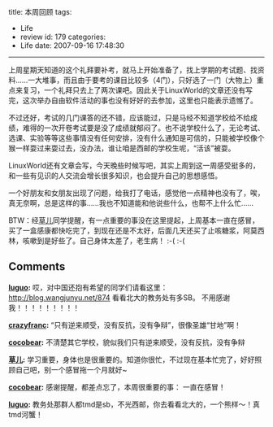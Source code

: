 title: 本周回顾
tags:
  - Life
  - review
id: 179
categories:
  - Life
date: 2007-09-16 17:48:30
---

上周星期天知道的这个礼拜要补考，就马上开始准备了，找上学期的考试题、找资料……一大堆事，而且由于要考的课目比较多（4门），只好选了一门（大物上）重点来复习，一个礼拜只去上了两次课吧。因此关于LinuxWorld的文章还没有写完，这次举办自由软件活动的事也没有好好的去参加，这里也只能表示遗憾了。

不过还好，考试的几门课答的还不错，应该能过，只是马经不知道学校给不给成绩，难得的一次开卷考试要是没了成绩就郁闷了。也不说学校什么了，无论考试、选课、实验等等这些事情没有任何安排，没有什么通知是可信的，只能被学校像个猴一样耍过来耍过去，没办法，谁让咱是西邮的学校生呢，“活该”被耍。

LinuxWorld还有文章会写，今天晚些时候写吧，其实上周到这一周感受挺多的，和一些有见识的人交流会增长很多知识，也会提升自己的思想感悟。

一个好朋友和女朋友出现了问题，给我打了电话，感觉他一点精神也没有了，唉，真无奈啊，总是这样的事……我也不知道能和他说些什么，也帮不上什么忙……

BTW：经[草儿](http://hao150.cn)同学提醒，有一点重要的事没在这里提起，上周基本一直在感冒，买了一盒感康都快吃完了，到现在还是不太好，后面几天还买了止咳糖浆，阿莫西林，咳嗽到是好些了。自己身体太差了，老生病！ :-(    :-(
## Comments

**[luguo](#1717 "2007-09-17 13:52:17"):** 哎，对中国还抱有希望的同学们请看这里： http://blog.wangjunyu.net/874 看看北大的教务处有多SB。 不用感谢我！！！！！！！！！

**[crazyfranc](#1714 "2007-09-17 10:31:26"):** “只有逆来顺受，没有反抗，没有争辩”，很像圣雄“甘地”啊！

**[cocobear](#1707 "2007-09-16 19:45:15"):** 不清楚其它学校，貌似我们只有逆来顺受，没有反抗，没有争辩

**[草儿](#1704 "2007-09-16 19:04:42"):** 学习重要，身体也是很重要的。知道你很忙，不过现在基本忙完了，好好照顾自己吧，别一个感冒拖一个月就好~

**[cocobear](#1705 "2007-09-16 19:15:12"):** 感谢提醒，都差点忘了，本周很重要的事： 一直在感冒！

**[luguo](#1706 "2007-09-16 19:40:58"):** 教务处那群人都tmd是sb，不光西邮，你去看看北大的，一个熊样～！真tmd河蟹！

